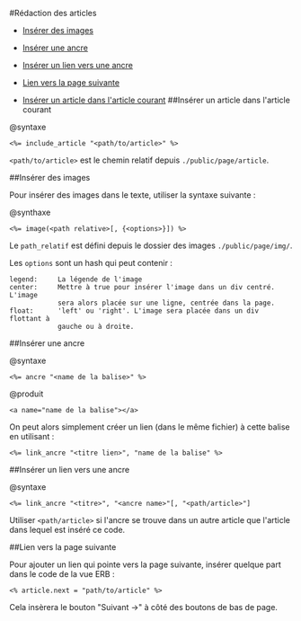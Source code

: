 #Rédaction des articles


* [Insérer des images](#inserer_images)
* [Insérer une ancre](#inserer_balise_aname)
* [Insérer un lien vers une ancre](#link_to_ancre)
* [Lien vers la page suivante](#lien_to_page_suivante)



* [Insérer un article dans l'article courant](#inserer_article_in_article)
<a name='inserer_article_in_article'></a>
##Insérer un article dans l'article courant

@syntaxe

    <%= include_article "<path/to/article>" %>
    
`<path/to/article>` est le chemin relatif depuis `./public/page/article`.

<a name='inserer_images'></a>
##Insérer des images

Pour insérer des images dans le texte, utiliser la syntaxe suivante&nbsp;:

@synthaxe

    <%= image(<path relative>[, {<options>}]) %>

Le `path_relatif` est défini depuis le dossier des images `./public/page/img/`.

Les `options` sont un hash qui peut contenir&nbsp;:

    legend:     La légende de l'image
    center:     Mettre à true pour insérer l'image dans un div centré. L'image
                sera alors placée sur une ligne, centrée dans la page.
    float:      'left' ou 'right'. L'image sera placée dans un div flottant à
                gauche ou à droite.
                

<a name='inserer_balise_aname'></a>
##Insérer une ancre

@syntaxe

    <%= ancre "<name de la balise>" %>

@produit

    <a name="name de la balise"></a>

On peut alors simplement créer un lien (dans le même fichier) à cette balise en utilisant&nbsp;:

    <%= link_ancre "<titre lien>", "name de la balise" %>
    

<a name='link_to_ancre'></a>
##Insérer un lien vers une ancre

@syntaxe

    <%= link_ancre "<titre>", "<ancre name>"[, "<path/article>"]
    

Utiliser `<path/article>` si l'ancre se trouve dans un autre article que l'article dans lequel est inséré ce code.

<a name='lien_to_page_suivante'></a>
##Lien vers la page suivante

Pour ajouter un lien qui pointe vers la page suivante, insérer quelque part dans le code de la vue ERB&nbsp;:

    <% article.next = "path/to/article" %>
    
Cela insèrera le bouton "Suivant ->" à côté des boutons de bas de page.